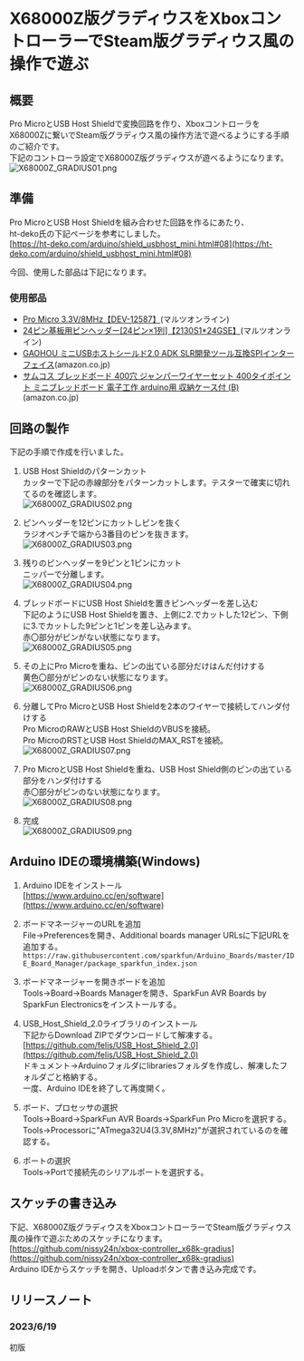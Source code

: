 # X68000Z版グラディウスをXboxコントローラーでSteam版グラディウス風の操作で遊ぶ

## 概要
Pro MicroとUSB Host Shieldで変換回路を作り、XboxコントローラをX68000Zに繋いでSteam版グラディウス風の操作方法で遊べるようにする手順のご紹介です。  
下記のコントローラ設定でX68000Z版グラディウスが遊べるようになります。  
![X68000Z_GRADIUS01.png](./images/X68000Z_GRADIUS01.png)  

## 準備
Pro MicroとUSB Host Shieldを組み合わせた回路を作るにあたり、  
ht-deko氏の下記ページを参考にしました。  
[https://ht-deko.com/arduino/shield_usbhost_mini.html#08](https://ht-deko.com/arduino/shield_usbhost_mini.html#08)  

今回、使用した部品は下記になります。  
### 使用部品
* [Pro Micro 3.3V/8MHz【DEV-12587】](https://www.marutsu.co.jp/pc/i/1558352/)(マルツオンライン)  
* [24ピン基板用ピンヘッダー[24ピン×1列]【2130S1*24GSE】](https://www.marutsu.co.jp/pc/i/127656/)(マルツオンライン)  
* [GAOHOU ミニUSBホストシールド2.0 ADK SLR開発ツール互換SPIインターフェイス](https://www.amazon.co.jp/gp/product/B074HTPK13/)(amazon.co.jp)  
* [サムコス ブレッドボード 400穴 ジャンパーワイヤーセット 400タイポイント ミニブレッドボード 電子工作 arduino用 収納ケース付 (B)](https://www.amazon.co.jp/gp/product/B0C3TNP1RG/)(amazon.co.jp)  

## 回路の製作
下記の手順で作成を行いました。  

1. USB Host Shieldのパターンカット  
カッターで下記の赤線部分をパターンカットします。テスターで確実に切れてるのを確認します。  
![X68000Z_GRADIUS02.png](./images/X68000Z_GRADIUS02.jpg)  

1. ピンヘッダーを12ピンにカットしピンを抜く  
ラジオペンチで端から3番目のピンを抜きます。  
![X68000Z_GRADIUS03.png](./images/X68000Z_GRADIUS03.jpg)  

1. 残りのピンヘッダーを9ピンと1ピンにカット  
ニッパーで分離します。  
![X68000Z_GRADIUS04.png](./images/X68000Z_GRADIUS04.jpg)  

1. ブレッドボードにUSB Host Shieldを置きピンヘッダーを差し込む  
下記のようにUSB Host Shieldを置き、上側に2.でカットした12ピン、下側に3.でカットした9ピンと1ピンを差し込みます。  
赤〇部分がピンがない状態になります。  
![X68000Z_GRADIUS05.png](./images/X68000Z_GRADIUS05.jpg)  

1. その上にPro Microを重ね、ピンの出ている部分だけはんだ付けする  
黄色〇部分がピンのない状態になります。  
![X68000Z_GRADIUS06.png](./images/X68000Z_GRADIUS06.jpg)  

1. 分離してPro MicroとUSB Host Shieldを2本のワイヤーで接続してハンダ付けする  
Pro MicroのRAWとUSB Host ShieldのVBUSを接続。  
Pro MicroのRSTとUSB Host ShieldのMAX_RSTを接続。  
![X68000Z_GRADIUS07.png](./images/X68000Z_GRADIUS07.jpg)  

1. Pro MicroとUSB Host Shieldを重ね、USB Host Shield側のピンの出ている部分をハンダ付けする  
赤〇部分がピンのない状態になります。  
![X68000Z_GRADIUS08.png](./images/X68000Z_GRADIUS08.jpg)  

1. 完成  
![X68000Z_GRADIUS09.png](./images/X68000Z_GRADIUS09.jpg)  

## Arduino IDEの環境構築(Windows)
1. Arduino IDEをインストール  
[https://www.arduino.cc/en/software](https://www.arduino.cc/en/software)  

1. ボードマネージャーのURLを追加  
File->Preferencesを開き、Additional boards manager URLsに下記URLを追加する。  
`https://raw.githubusercontent.com/sparkfun/Arduino_Boards/master/IDE_Board_Manager/package_sparkfun_index.json`  

1. ボードマネージャーを開きボードを追加  
Tools->Board->Boards Managerを開き、SparkFun AVR Boards by SparkFun Electronicsをインストールする。  

1. USB_Host_Shield_2.0ライブラリのインストール  
下記からDownload ZIPでダウンロードして解凍する。  
[https://github.com/felis/USB_Host_Shield_2.0](https://github.com/felis/USB_Host_Shield_2.0)  
ドキュメント->Arduinoフォルダにlibrariesフォルダを作成し、解凍したフォルダごと格納する。  
一度、Arduino IDEを終了して再度開く。  

1. ボード、プロセッサの選択  
Tools->Board->SparkFun AVR Boards->SparkFun Pro Microを選択する。  
Tools->Processorに"ATmega32U4(3.3V,8MHz)"が選択されているのを確認する。  

1. ポートの選択  
Tools->Portで接続先のシリアルポートを選択する。  

## スケッチの書き込み
下記、X68000Z版グラディウスをXboxコントローラーでSteam版グラディウス風の操作で遊ぶためのスケッチになります。  
[https://github.com/nissy24n/xbox-controller_x68k-gradius](https://github.com/nissy24n/xbox-controller_x68k-gradius)  
Arduino IDEからスケッチを開き、Uploadボタンで書き込み完成です。  

## リリースノート

### 2023/6/19

初版
